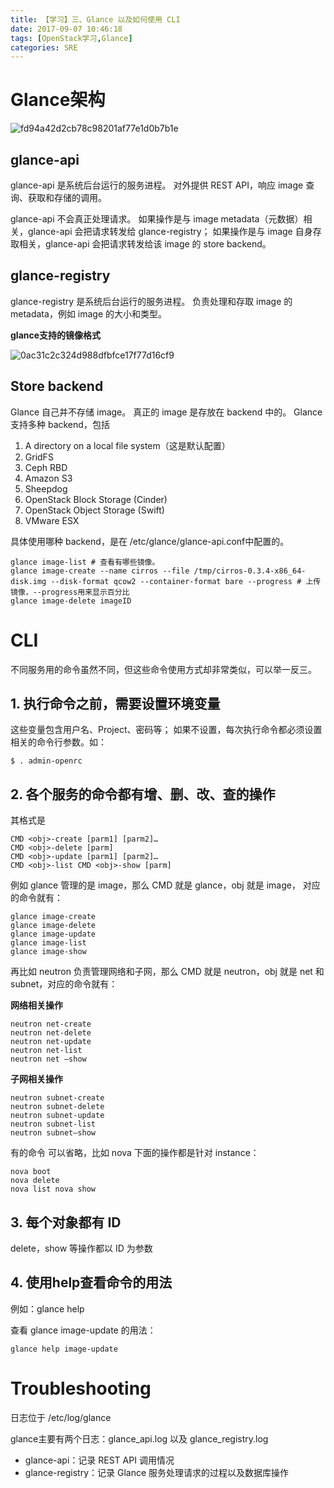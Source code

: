 ```yaml
---
title: 【学习】三、Glance 以及如何使用 CLI
date: 2017-09-07 10:46:18
tags: [OpenStack学习,Glance]
categories: SRE
---
```


# Glance架构

![fd94a42d2cb78c98201af77e1d0b7b1e](/images/fd94a42d2cb78c98201af77e1d0b7b1e.png)

## glance-api

glance-api 是系统后台运行的服务进程。 对外提供 REST API，响应 image 查询、获取和存储的调用。

glance-api 不会真正处理请求。 如果操作是与 image metadata（元数据）相关，glance-api 会把请求转发给 glance-registry； 如果操作是与 image 自身存取相关，glance-api 会把请求转发给该 image 的 store backend。



## glance-registry

glance-registry 是系统后台运行的服务进程。 负责处理和存取 image 的 metadata，例如 image 的大小和类型。

**glance支持的镜像格式**

![0ac31c2c324d988dfbfce17f77d16cf9](/images/0ac31c2c324d988dfbfce17f77d16cf9.png)

## Store backend

Glance 自己并不存储 image。 真正的 image 是存放在 backend 中的。 Glance 支持多种 backend，包括

1. A directory on a local file system（这是默认配置）
2. GridFS
3. Ceph RBD
4. Amazon S3
5. Sheepdog
6. OpenStack Block Storage (Cinder)
7. OpenStack Object Storage (Swift)
8. VMware ESX

具体使用哪种 backend，是在 /etc/glance/glance-api.conf中配置的。

```shell
glance image-list # 查看有哪些镜像。
glance image-create --name cirros --file /tmp/cirros-0.3.4-x86_64-disk.img --disk-format qcow2 --container-format bare --progress # 上传镜像，--progress用来显示百分比
glance image-delete imageID
```

# CLI

不同服务用的命令虽然不同，但这些命令使用方式却非常类似，可以举一反三。

## 1. 执行命令之前，需要设置环境变量

这些变量包含用户名、Project、密码等； 如果不设置，每次执行命令都必须设置相关的命令行参数。如：

```shell
$ . admin-openrc
```

## 2. 各个服务的命令都有增、删、改、查的操作

其格式是

```shell
CMD <obj>-create [parm1] [parm2]…
CMD <obj>-delete [parm]
CMD <obj>-update [parm1] [parm2]…
CMD <obj>-list CMD <obj>-show [parm]
```

例如 glance 管理的是 image，那么 CMD 就是 glance，obj 就是 image， 对应的命令就有：

```shell
glance image-create
glance image-delete
glance image-update
glance image-list
glance image-show
```

再比如 neutron 负责管理网络和子网，那么 CMD 就是 neutron，obj 就是 net 和 subnet，对应的命令就有：

**网络相关操作**

```shell
neutron net-create
neutron net-delete
neutron net-update
neutron net-list
neutron net –show
```

**子网相关操作**

``` shell
neutron subnet-create
neutron subnet-delete
neutron subnet-update
neutron subnet-list
neutron subnet–show
```

有的命令 <obj> 可以省略，比如 nova 下面的操作都是针对 instance：

``` shell
nova boot
nova delete
nova list nova show
```

## 3. 每个对象都有 ID

delete，show 等操作都以 ID 为参数

## 4. 使用help查看命令的用法

例如：glance help

查看 glance image-update 的用法：

```shell
glance help image-update
```

# Troubleshooting

日志位于 /etc/log/glance

glance主要有两个日志：glance_api.log 以及 glance_registry.log

- glance-api：记录 REST API 调用情况
- glance-registry：记录 Glance 服务处理请求的过程以及数据库操作

